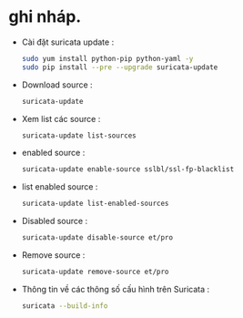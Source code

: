 # ghi nháp.

- Cài đặt suricata update :

    ```sh
    sudo yum install python-pip python-yaml -y
    sudo pip install --pre --upgrade suricata-update
    ```

- Download source :

    ```sh
    suricata-update
    ```

- Xem list các source : 

    ```sh
    suricata-update list-sources
    ```

- enabled source :

    ```sh
    suricata-update enable-source sslbl/ssl-fp-blacklist
    ```

- list enabled source :

    ```sh
    suricata-update list-enabled-sources
    ```

- Disabled source :

    ```sh
    suricata-update disable-source et/pro
    ```

- Remove source :

    ```sh
    suricata-update remove-source et/pro
    ```

- Thông tin về các thông số cấu hình trên Suricata : 

    ```sh
    suricata --build-info
    ```